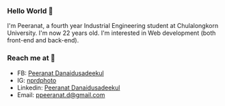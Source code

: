 ### Hello World 👋
I'm Peeranat, a fourth year Industrial Engineering student at Chulalongkorn University. I'm now 22 years old. 
I'm interested in Web development (both front-end and back-end). 

### Reach me at :incoming_envelope:
* FB: [Peeranat Danaidusadeekul](https://www.facebook.com/nprdphoto)
* IG: [nprdphoto](https://www.instagram.com/nprdphoto/)
* Linkedin: [Peeranat Danaidusadeekul](https://www.linkedin.com/in/peeranatd/)
* Email: [ppeeranat.d@gmail.com](mailto:ppeeranat.d@gmail.com)
